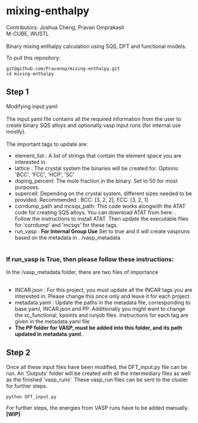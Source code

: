# mixing-enthalpy
Contributors: Joshua Cheng, Pravan Omprakash <br>
M-CUBE, WUSTL<br> <br>
Binary mixing enthalpy calculation using SQS, DFT and functional models.

To pull this repository:
```commandline
git@github.com/Pravanop/mixing-enthalpy.git
cd mixing-enthalpy
```
## Step 1

Modifying input.yaml  <br> <br>
The input.yaml file contains all the required information from the user to create binary SQS alloys and optionally 
vasp input runs (for internal use mostly).
<br><br>
The important tags to update are:
- element_list : A list of strings that contain the element space you are interested in.
- lattice : The crystal system the binaries will be created for. Options: 'BCC', 'FCC', 'HCP', 'SC'
- doping_percent: The mole fraction in the binary. Set to 50 for most purposes.
- supercell: Depending on the crystal system, different sizes needed to be provided. Recommended : BCC: [3, 2, 2], 
  FCC: [3, 2, 1]
- corrdump_path and mcsqs_path: This code works alongwith the ATAT code for creating SQS alloys. You can download 
  ATAT from here: . Follow the instructions to install ATAT. Then update the executable files for 'corrdump' and 
  'mcsqs' for these tags.
- run_vasp : **For Internal Group Use**  Set to true and it will create vaspruns based on the metadata in .
  /vasp_metadata
<br> <br>

### If run_vasp is True, then please follow these instructions:

In the /vasp_metadata folder, there are two files of importance 
<br> <br>
- INCAR.json : For this project, you must update all the INCAR tags you are interested in. Please change this once 
  only and leave it for each project. 
- metadata.yaml : Update the paths in the metadata file, corresponding to base.yaml, INCAR.json and PP. Additionally 
  you might want to change the xc_functional, kpoints and runjob files. Instructions for each tag are given in the 
  metadata.yaml file
- **The PP folder for VASP, must be added into this folder, and its path updated in metadata.yaml.** 


## Step 2

Once all these input files have been modified, the DFT_input.py file can be run. An 'Outputs' folder will be created 
with all the intermediary files as well as the finished 'vasp_runs'. These vasp_run files can be sent to the cluster 
for further steps. <br>

```
python DFT_input.py
```

For further steps, the energies from VASP runs have to be added manually. **[WIP]**

